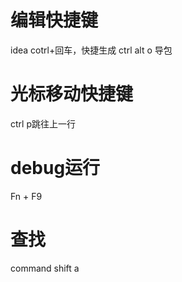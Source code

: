 # 编辑快捷键
idea cotrl+回车，快捷生成
ctrl alt o 导包

# 光标移动快捷键
ctrl p跳往上一行

# debug运行
Fn + F9


# 查找
command shift a